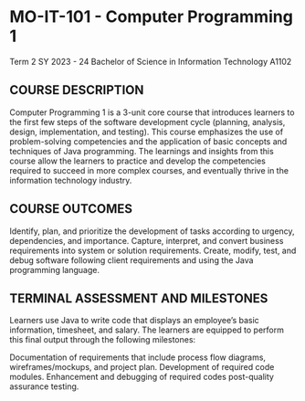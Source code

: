 # MO-IT-101 - Computer Programming 1
Term 2  SY 2023 - 24  Bachelor of Science in Information Technology  A1102

## COURSE DESCRIPTION

Computer Programming 1 is a 3-unit core course that introduces learners to the first few steps of the software development cycle (planning, analysis, design, implementation, and testing). This course emphasizes the use of problem-solving competencies and the application of basic concepts and techniques of Java programming.  The learnings and insights from this course allow the learners to practice and develop the competencies required to succeed in more complex courses, and eventually thrive in the information technology industry.


## COURSE OUTCOMES

Identify, plan, and prioritize the development of tasks according to urgency, dependencies, and importance.
Capture, interpret, and convert business requirements into system or solution requirements.
Create, modify, test, and debug software following client requirements and using the Java programming language.

## TERMINAL ASSESSMENT AND MILESTONES

Learners use Java to write code that displays an employee’s basic information, timesheet, and salary. The learners are equipped to perform this final output through the following milestones:

Documentation of requirements that include process flow diagrams, wireframes/mockups, and project plan.
Development of required code modules.
Enhancement and debugging of required codes post-quality assurance testing.
